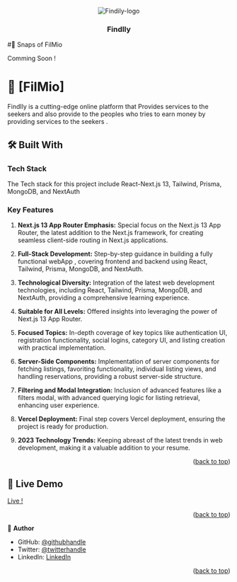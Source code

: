 <a name="readme-top"></a>
<div align="center">

![Findily-logo](https://github.com/IshuKrPathak/Findily/assets/77011944/2eaa21f7-1a16-41e3-93c2-c5ac2a7a2e4c)
  <br/>
  <h3><b> FindIly </b></h3>
</div>

#📸 Snaps of FilMio

 Comming Soon !

<!-- PROJECT DESCRIPTION -->

# 📖 [FilMio] <a name="about-project"></a>

FindIly is a cutting-edge online platform that Provides services to the seekers and also provide to the peoples who tries to earn money by providing services to the seekers .


## 🛠 Built With <a name="built-with"></a>

### Tech Stack <a name="tech-stack"></a>
The Tech stack for this project include React-Next.js 13, Tailwind, Prisma, MongoDB, and NextAuth
<!-- Features -->

### Key Features <a name="key-features"></a>

1. **Next.js 13 App Router Emphasis:** Special focus on the Next.js 13 App Router, the latest addition to the Next.js framework, for creating seamless client-side routing in Next.js applications.

2. **Full-Stack Development:** Step-by-step guidance in building a fully functional webApp , covering frontend and backend using React, Tailwind, Prisma, MongoDB, and NextAuth.

3. **Technological Diversity:** Integration of the latest web development technologies, including React, Tailwind, Prisma, MongoDB, and NextAuth, providing a comprehensive learning experience.

4. **Suitable for All Levels:**  Offered insights into leveraging the power of Next.js 13 App Router.

5. **Focused Topics:** In-depth coverage of key topics like authentication UI, registration functionality, social logins, category UI, and listing creation with practical implementation.

6. **Server-Side Components:** Implementation of server components for fetching listings, favoriting functionality, individual listing views, and handling reservations, providing a robust server-side structure.

7. **Filtering and Modal Integration:** Inclusion of advanced features like a filters modal, with advanced querying logic for listing retrieval, enhancing user experience.

8. **Vercel Deployment:** Final step covers Vercel deployment, ensuring the project is ready for production.

9. **2023 Technology Trends:** Keeping abreast of the latest trends in web development, making it a valuable addition to your resume.

<p align="right">(<a href="#readme-top">back to top</a>)</p>

<!-- LIVE DEMO -->

## 🚀 Live Demo <a name="live-demo"></a>

[Live !](https://findily.vercel.app/)

<p align="right">(<a href="#readme-top">back to top</a>)</p>

👤 **Author**

- GitHub: [@githubhandle](https://github.com/Ishukumarpathak)
- Twitter: [@twitterhandle](https://twitter.com/ishu__pathak)
- LinkedIn: [LinkedIn](https://www.linkedin.com/in/ishu-pathak/)


<p align="right">(<a href="#readme-top">back to top</a>)</p>



